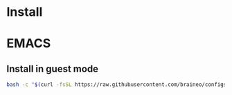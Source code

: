 # Install

# EMACS

## Install in guest mode
```bash
bash -c "$(curl -fsSL https://raw.githubusercontent.com/braineo/configs/master/tools/installspacemacs.sh)"
```
